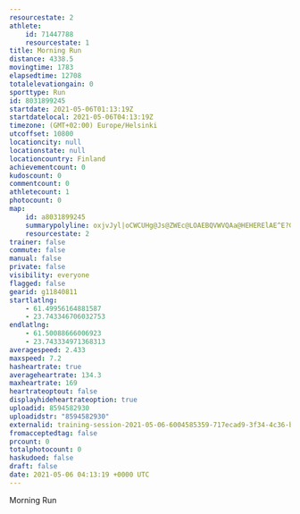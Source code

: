 ```yaml
---
resourcestate: 2
athlete:
    id: 71447788
    resourcestate: 1
title: Morning Run
distance: 4338.5
movingtime: 1783
elapsedtime: 12708
totalelevationgain: 0
sporttype: Run
id: 8031899245
startdate: 2021-05-06T01:13:19Z
startdatelocal: 2021-05-06T04:13:19Z
timezone: (GMT+02:00) Europe/Helsinki
utcoffset: 10800
locationcity: null
locationstate: null
locationcountry: Finland
achievementcount: 0
kudoscount: 0
commentcount: 0
athletecount: 1
photocount: 0
map:
    id: a8031899245
    summarypolyline: oxjvJyl|oCWCUHg@Js@ZWEc@LOAEBQVWVQAa@HEHERElAE^E?GAIF?Bu@RHX?f@Lt@@~@Hx@@d@F^EXChADjBJvBTvBJh@HtAEN@JBFD??CGIBRBC?E@PAEQ?QPKXC@U@IFELEh@KNCLMFG?GEGLG@OF]D[NM?i@b@SAMFQ^Oj@GZEb@BbAb@zDTbBRp@Bd@Jb@V`EZtANx@HrAB`B@TCd@WtA_@hAI\m@bFEl@Aj@CZKb@w@pBEFe@lAOXKFm@OK@SHOPy@`A[HQGK?YJKNOZKj@SlC]dA{@|Do@vBE`@?XFt@Jb@n@fBHl@Dp@?|@EtA{@pIE`BBjADf@TzAFRFFB?FIZy@^sBJo@`@gBPg@NcAv@mDBc@CQ]k@OK_@AGEa@c@Ys@SUC?GFCN?r@KjA?p@Gn@Cz@Ix@DKFY?YBKJ[F]FeB?mAGiAM}@Sw@Ys@EUG{@@UJq@l@cBj@kCr@cCPsBJi@Xy@HGNE^@XE\QP[Z_@TQL?TDNHPELQPa@HYlAmDLm@JsBPgANgBFY`@mARaB@aBCoAGs@QcASo@Es@GOAu@OuAEoAGe@W}@Ii@Gy@Ks@?i@GcCDc@FUDCJEDEN?RONELAHQDAJEJ@Xa@JUZ@JBLA^wA?EH@NSFe@KK@HCC?H@BB?@KLIZg@Fq@?i@WsCCiBE]CmAMmBAuAGoA?{@Eq@EOAwAn@H@MFEFa@?UEw@DAV_@h@G
    resourcestate: 2
trainer: false
commute: false
manual: false
private: false
visibility: everyone
flagged: false
gearid: g11840811
startlatlng:
    - 61.49956164881587
    - 23.743346706032753
endlatlng:
    - 61.50088666006923
    - 23.743334971368313
averagespeed: 2.433
maxspeed: 7.2
hasheartrate: true
averageheartrate: 134.3
maxheartrate: 169
heartrateoptout: false
displayhideheartrateoption: true
uploadid: 8594582930
uploadidstr: "8594582930"
externalid: training-session-2021-05-06-6004585359-717ecad9-3f34-4c36-b299-44409c3063c8.fit
fromacceptedtag: false
prcount: 0
totalphotocount: 0
haskudoed: false
draft: false
date: 2021-05-06 04:13:19 +0000 UTC
---
```

Morning Run